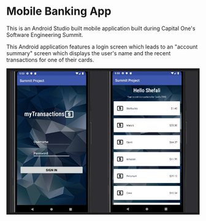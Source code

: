 # Mobile Banking App
This is an Android Studio built mobile application built during Capital One's Software Engineering Summit. 

This Android application features a login screen which leads to an "account summary" screen which displays the user's name and the recent transactions for one of their cards.

<img src="mobile-banking.jpg"> 
